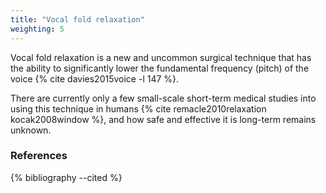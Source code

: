 ```yaml
---
title: "Vocal fold relaxation"
weighting: 5
---
```


Vocal fold relaxation is a new and uncommon surgical technique that has the ability to significantly lower the fundamental frequency (pitch) of the voice {% cite davies2015voice -l 147 %}.

There are currently only a few small-scale short-term medical studies into using this technique in humans {% cite remacle2010relaxation kocak2008window %}, and how safe and effective it is long-term remains unknown. 

### References

{% bibliography --cited %}